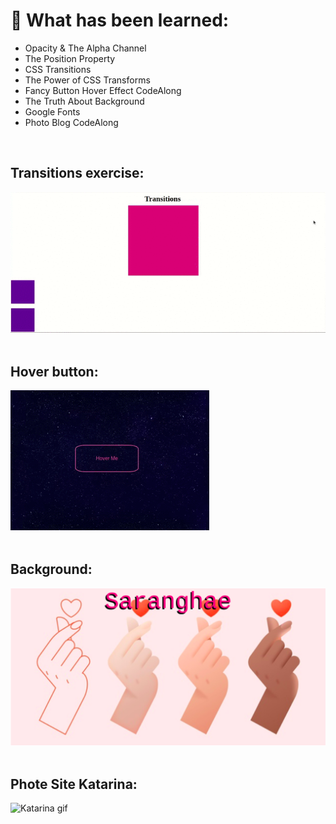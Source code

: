 <h1> 🔭 What has been learned: </h1>

- Opacity & The Alpha Channel
- The Position Property
- CSS Transitions
- The Power of CSS Transforms
- Fancy Button Hover Effect CodeAlong
- The Truth About Background
- Google Fonts
- Photo Blog CodeAlong 

<br>
<h2> Transitions exercise: </h2>

<img src="./Transition/transition.gif" alt="transition gif">

<br>
<br>
<h2> Hover button: </h2>

<img src="./HoverButton/hover.gif" alt="hover button gif">

<br>
<br>
<h2> Background: </h2>

<img src="./Background/background.png" alt="background saranghae gif">

<br>
<br>
<h2> Phote Site Katarina: </h2>

<img src="./PhotoSite/katarina.gif" alt="Katarina gif">
